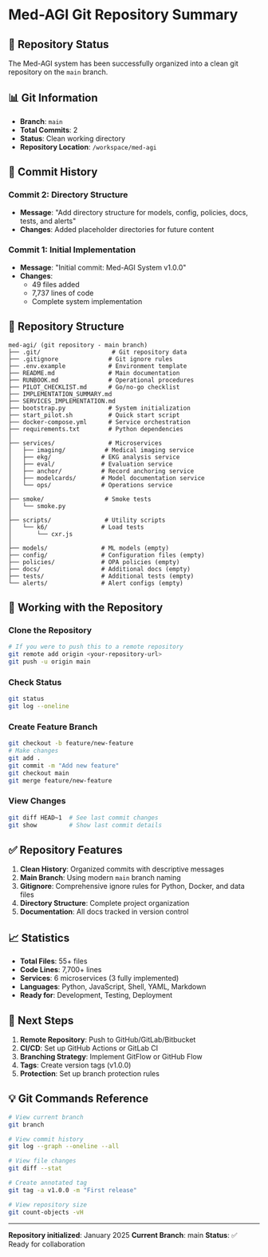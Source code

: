 # Med-AGI Git Repository Summary

## 🎯 Repository Status

The Med-AGI system has been successfully organized into a clean git repository on the `main` branch.

## 📊 Git Information

- **Branch**: `main`
- **Total Commits**: 2
- **Status**: Clean working directory
- **Repository Location**: `/workspace/med-agi`

## 📝 Commit History

### Commit 2: Directory Structure
- **Message**: "Add directory structure for models, config, policies, docs, tests, and alerts"
- **Changes**: Added placeholder directories for future content

### Commit 1: Initial Implementation
- **Message**: "Initial commit: Med-AGI System v1.0.0"
- **Changes**: 
  - 49 files added
  - 7,737 lines of code
  - Complete system implementation

## 📁 Repository Structure

```
med-agi/ (git repository - main branch)
├── .git/                    # Git repository data
├── .gitignore              # Git ignore rules
├── .env.example            # Environment template
├── README.md               # Main documentation
├── RUNBOOK.md              # Operational procedures
├── PILOT_CHECKLIST.md      # Go/no-go checklist
├── IMPLEMENTATION_SUMMARY.md
├── SERVICES_IMPLEMENTATION.md
├── bootstrap.py            # System initialization
├── start_pilot.sh          # Quick start script
├── docker-compose.yml      # Service orchestration
├── requirements.txt        # Python dependencies
│
├── services/               # Microservices
│   ├── imaging/           # Medical imaging service
│   ├── ekg/              # EKG analysis service
│   ├── eval/             # Evaluation service
│   ├── anchor/           # Record anchoring service
│   ├── modelcards/       # Model documentation service
│   └── ops/              # Operations service
│
├── smoke/                 # Smoke tests
│   └── smoke.py
│
├── scripts/               # Utility scripts
│   └── k6/               # Load tests
│       └── cxr.js
│
├── models/               # ML models (empty)
├── config/               # Configuration files (empty)
├── policies/             # OPA policies (empty)
├── docs/                 # Additional docs (empty)
├── tests/                # Additional tests (empty)
└── alerts/               # Alert configs (empty)
```

## 🚀 Working with the Repository

### Clone the Repository
```bash
# If you were to push this to a remote repository
git remote add origin <your-repository-url>
git push -u origin main
```

### Check Status
```bash
git status
git log --oneline
```

### Create Feature Branch
```bash
git checkout -b feature/new-feature
# Make changes
git add .
git commit -m "Add new feature"
git checkout main
git merge feature/new-feature
```

### View Changes
```bash
git diff HEAD~1  # See last commit changes
git show         # Show last commit details
```

## ✅ Repository Features

1. **Clean History**: Organized commits with descriptive messages
2. **Main Branch**: Using modern `main` branch naming
3. **Gitignore**: Comprehensive ignore rules for Python, Docker, and data files
4. **Directory Structure**: Complete project organization
5. **Documentation**: All docs tracked in version control

## 📈 Statistics

- **Total Files**: 55+ files
- **Code Lines**: 7,700+ lines
- **Services**: 6 microservices (3 fully implemented)
- **Languages**: Python, JavaScript, Shell, YAML, Markdown
- **Ready for**: Development, Testing, Deployment

## 🎯 Next Steps

1. **Remote Repository**: Push to GitHub/GitLab/Bitbucket
2. **CI/CD**: Set up GitHub Actions or GitLab CI
3. **Branching Strategy**: Implement GitFlow or GitHub Flow
4. **Tags**: Create version tags (v1.0.0)
5. **Protection**: Set up branch protection rules

## 💡 Git Commands Reference

```bash
# View current branch
git branch

# View commit history
git log --graph --oneline --all

# View file changes
git diff --stat

# Create annotated tag
git tag -a v1.0.0 -m "First release"

# View repository size
git count-objects -vH
```

---

**Repository initialized**: January 2025
**Current Branch**: main
**Status**: ✅ Ready for collaboration